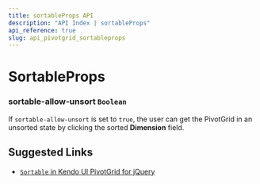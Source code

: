 ```yaml
---
title: sortableProps API
description: "API Index | sortableProps"
api_reference: true
slug: api_pivotgrid_sortableprops
---
```


# SortableProps

### sortable-allow-unsort `Boolean`

If `sortable-allow-unsort` is set to `true`, the user can get the PivotGrid in an unsorted state by clicking the sorted **Dimension** field.

## Suggested Links

* [`Sortable` in Kendo UI PivotGrid for jQuery](https://docs.telerik.com/kendo-ui/api/javascript/ui/pivotgrid/configuration/sortable)
